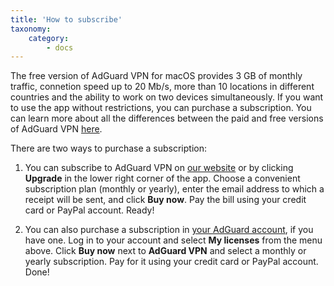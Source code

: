 ```yaml
---
title: 'How to subscribe'
taxonomy:
    category:
        - docs
---
```


The free version of AdGuard VPN for macOS provides 3 GB of monthly traffic, connetion speed up to 20 Mb/s, more than 10 locations in different countries and the ability to work on two devices simultaneously. If you want to use the app without restrictions, you can purchase a subscription. You can learn more about all the differences between the paid and free versions of AdGuard VPN [here](link).

There are two ways to purchase a subscription:

1. You can subscribe to AdGuard VPN on [our website](https://adguard-vpn.com/license.html) or by clicking **Upgrade** in the lower right corner of the app. Choose a convenient subscription plan (monthly or yearly), enter the email address to which a receipt will be sent, and click **Buy now**. Pay the bill using your credit card or PayPal account. Ready!

2. You can also purchase a subscription in [your AdGuard account](https://my.adguard.com/en/main.html), if you have one. Log in to your account and select **My licenses** from the menu above. Click **Buy now** next to **AdGuard VPN** and select a monthly or yearly subscription. Pay for it using your credit card or PayPal account. Done!